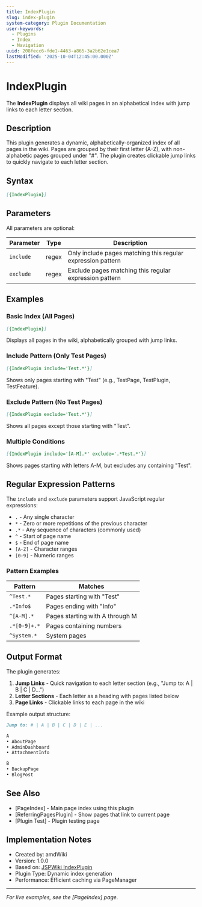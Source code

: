 ```yaml
---
title: IndexPlugin
slug: index-plugin
system-category: Plugin Documentation
user-keywords:
  - Plugins
  - Index
  - Navigation
uuid: 208fecc6-fde1-4463-a865-3a2b62e1cea7
lastModified: '2025-10-04T12:45:00.000Z'
---
```

# IndexPlugin

The **IndexPlugin** displays all wiki pages in an alphabetical index with jump links to each letter section.

## Description

This plugin generates a dynamic, alphabetically-organized index of all pages in the wiki. Pages are grouped by their first letter (A-Z), with non-alphabetic pages grouped under "#". The plugin creates clickable jump links to quickly navigate to each letter section.

## Syntax

``` markdown
[{IndexPlugin}]
```

## Parameters

All parameters are optional:

| Parameter | Type | Description |
|-----------|------|-------------|
| `include` | regex | Only include pages matching this regular expression pattern |
| `exclude` | regex | Exclude pages matching this regular expression pattern |

## Examples

### Basic Index (All Pages)

``` markdown
[{IndexPlugin}]
```

Displays all pages in the wiki, alphabetically grouped with jump links.

### Include Pattern (Only Test Pages)

``` markdown
[{IndexPlugin include='Test.*'}]
```

Shows only pages starting with "Test" (e.g., TestPage, TestPlugin, TestFeature).

### Exclude Pattern (No Test Pages)

``` markdown
[{IndexPlugin exclude='Test.*'}]
```

Shows all pages except those starting with "Test".

### Multiple Conditions

``` markdown
[{IndexPlugin include='[A-M].*' exclude='.*Test.*'}]
```

Shows pages starting with letters A-M, but excludes any containing "Test".

## Regular Expression Patterns

The `include` and `exclude` parameters support JavaScript regular expressions:

- `.` - Any single character
- `*` - Zero or more repetitions of the previous character
- `.*` - Any sequence of characters (commonly used)
- `^` - Start of page name
- `$` - End of page name
- `[A-Z]` - Character ranges
- `[0-9]` - Numeric ranges

### Pattern Examples

| Pattern | Matches |
|---------|---------|
| `^Test.*` | Pages starting with "Test" |
| `.*Info$` | Pages ending with "Info" |
| `^[A-M].*` | Pages starting with A through M |
| `.*[0-9]+.*` | Pages containing numbers |
| `^System.*` | System pages |

## Output Format

The plugin generates:

1. **Jump Links** - Quick navigation to each letter section (e.g., "Jump to: A \| B \| C \| D...")
2. **Letter Sections** - Each letter as a heading with pages listed below
3. **Page Links** - Clickable links to each page in the wiki

Example output structure:

``` markdown
Jump to: # | A | B | C | D | E | ...

A
• AboutPage
• AdminDashboard
• AttachmentInfo

B
• BackupPage
• BlogPost
```

## See Also

- [PageIndex] - Main page index using this plugin
- [ReferringPagesPlugin] - Show pages that link to current page
- [Plugin Test] - Plugin testing page

## Implementation Notes

- Created by: amdWiki
- Version: 1.0.0
- Based on: [JSPWiki IndexPlugin](https://jspwiki-wiki.apache.org/Wiki.jsp?page=IndexPlugin)
- Plugin Type: Dynamic index generation
- Performance: Efficient caching via PageManager

---

*For live examples, see the [PageIndex] page.*
